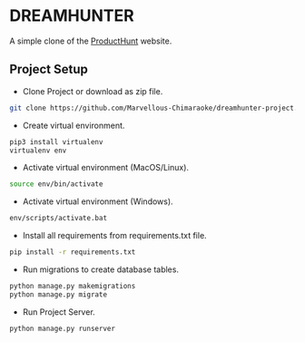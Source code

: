 # DREAMHUNTER
A simple clone of the [ProductHunt](https://www.producthunt.com/) website.

## Project Setup
 - Clone Project or download as zip file.
 ```bash
 git clone https://github.com/Marvellous-Chimaraoke/dreamhunter-project.git
 ```
 - Create virtual environment.
 ```bash
 pip3 install virtualenv
 virtualenv env
 ```
- Activate virtual environment (MacOS/Linux).
```bash
source env/bin/activate
``` 
- Activate virtual environment (Windows).
```bash
env/scripts/activate.bat
```   
 - Install all requirements from requirements.txt file.
 ```bash
 pip install -r requirements.txt
 ```
 - Run migrations to create database tables.
 ```bash
 python manage.py makemigrations
 python manage.py migrate
 ```
 - Run Project Server.
 ```bash
 python manage.py runserver
 ```
